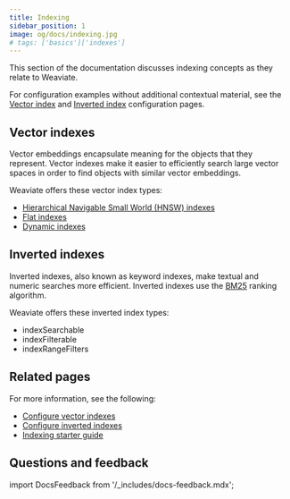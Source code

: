 ```yaml
---
title: Indexing
sidebar_position: 1
image: og/docs/indexing.jpg
# tags: ['basics']['indexes']
---
```


This section of the documentation discusses indexing concepts as they relate to Weaviate.

For configuration examples without additional contextual material, see the [Vector index](/developers/weaviate/configuration/indexing-vector) and [Inverted index](/developers/weaviate/configuration/inverted-indexes) configuration pages.

## Vector indexes

Vector embeddings encapsulate meaning for the objects that they represent. Vector indexes make it easier to efficiently search large vector spaces in order to find objects with similar vector embeddings.

Weaviate offers these vector index types:

- [Hierarchical Navigable Small World (HNSW) indexes](/developers/weaviate/concepts/indexing/hnsw-indexes)
- [Flat indexes](/developers/weaviate/concepts/indexing/flat-indexes)
- [Dynamic indexes](/developers/weaviate/configuration/indexing-vector/dynamic-indexes)

## Inverted indexes

Inverted indexes, also known as keyword indexes, make textual and numeric searches more efficient. Inverted indexes use the [BM25](/developers/weaviate/concepts/indexing/inverted-indexes#bm25-ranking-algorithm) ranking algorithm.

Weaviate offers these inverted index types:

- indexSearchable
- indexFilterable
- indexRangeFilters

## Related pages

For more information, see the following:

- [Configure vector indexes](/developers/weaviate/configuration/indexing-vector)
- [Configure inverted indexes](/developers/weaviate/configuration/inverted-indexes)
- [Indexing starter guide](/developers/weaviate/starter-guides/managing-resources/indexing)

## Questions and feedback

import DocsFeedback from '/_includes/docs-feedback.mdx';

<DocsFeedback/>